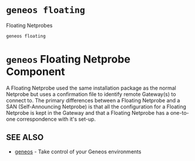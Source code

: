 # `geneos floating`

Floating Netprobes

```text
geneos floating
```

# `geneos` Floating Netprobe Component

A Floating Netprobe used the same installation package as the normal
Netprobe but uses a confirmation file to identify remote Gateway(s) to
connect to. The primary differences between a Floating Netprobe and a
SAN (Self-Announcing Netprobe) is that all the configuration for a
Floating Netprobe is kept in the Gateway and that a Floating Netprobe
has a one-to-one correspondence with it's set-up.
## SEE ALSO

* [geneos](geneos.md)	 - Take control of your Geneos environments
